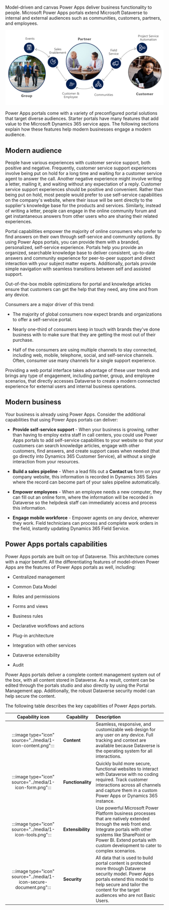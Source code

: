 Model-driven and canvas Power Apps deliver business functionality to people. Microsoft Power Apps portals extend Microsoft Dataverse to internal and external audiences such as communities, customers, partners, and employees.

![Diagram of Power Apps portals and audiences.](../media/1-portals-audiences.png)

Power Apps portals come with a variety of preconfigured portal solutions that target diverse audiences. Starter portals have many features that add value to the Microsoft Dynamics 365 service apps. The following sections explain how these features help modern businesses engage a modern audience.

## Modern audience

People have various experiences with customer service support, both positive and negative. Frequently, customer service support experiences involve being put on hold for a long time and waiting for a customer service agent to answer the call. Another negative experience might involve writing a letter, mailing it, and waiting without any expectation of a reply. Customer service support experiences should be positive and convenient. Rather than being put on hold, most people would prefer to use self-service capabilities on the company's website, where their issue will be sent directly to the supplier's knowledge base for the products and services. Similarly, instead of writing a letter, people can engage in the online community forum and get instantaneous answers from other users who are sharing their related experiences.

Portal capabilities empower the majority of online consumers who prefer to find answers on their own through self-service and community options. By using Power Apps portals, you can provide them with a branded, personalized, self-service experience. Portals help you provide an organized, searchable knowledge base to deliver consistent, up-to-date answers and community experience for peer-to-peer support and direct interaction with your subject matter experts. Additionally, portals provide simple navigation with seamless transitions between self and assisted support.

Out-of-the-box mobile optimizations for portal and knowledge articles ensure that customers can get the help that they need, any time and from any device. 

Consumers are a major driver of this trend:

- The majority of global consumers now expect brands and organizations to offer a self-service portal. 

- Nearly one-third of consumers keep in touch with brands they've done business with to make sure that they are getting the most out of their purchase. 

- Half of the consumers are using multiple channels to stay connected, including web, mobile, telephone, social, and self-service channels. Often, consumer use many channels for a single support experience.

Providing a web portal interface takes advantage of these user trends and brings any type of engagement, including partner, group, and employee scenarios, that directly accesses Dataverse to create a modern connected experience for external users and internal business operations.

## Modern business

Your business is already using Power Apps. Consider the additional capabilities that using Power Apps portals can deliver: 

- **Provide self-service support** - When your business is growing, rather than having to employ extra staff in call centers, you could use Power Apps portals to add self-service capabilities to your website so that your customers can search knowledge articles, engage with other customers, find answers, and create support cases when needed (that go directly into Dynamics 365 Customer Service), all without a single interaction from your resources.

- **Build a sales pipeline** - When a lead fills out a **Contact us** form on your company website, this information is recorded in Dynamics 365 Sales where the record can become part of your sales pipeline automatically.

- **Empower employees** - When an employee needs a new computer, they can fill out an online form, where the information will be recorded in Dataverse so the helpdesk staff can immediately access and process this information.

- **Engage mobile workforce** - Empower agents on any device, wherever they work. Field technicians can process and complete work orders in the field, instantly updating Dynamics 365 Field Service.

## Power Apps portals capabilities

Power Apps portals are built on top of Dataverse. This architecture comes with a major benefit. All the differentiating features of model-driven Power Apps are the features of Power Apps portals as well, including:

- Centralized management

- Common Data Model

- Roles and permissions

- Forms and views

- Business rules

- Declarative workflows and actions

- Plug-in architecture

- Integration with other services

- Dataverse extensibility

- Audit

Power Apps portals deliver a complete content management system out of the box, with all content stored in Dataverse. As a result, content can be edited through the portals studio and also directly by using the Portal Management app. Additionally, the robust Dataverse security model can help secure the content.

The following table describes the key capabilities of Power Apps portals.

|                          Capability icon                         |   Capability                | Description                                                  |
| :----------------------------------------------------------: | ----------------- | :----------------------------------------------------------- |
|         :::image type="icon" source="../media/1-icon-content.png":::         | **Content**       | Seamless, responsive, and customizable web design for any user on any device. Full tracking and context are available because Dataverse is the operating system for all interactions. |
|         :::image type="icon" source="../media/1-icon-form.png":::          | **Functionality** | Quickly build more secure, functional websites to interact with Dataverse with no coding required. Track customer interactions across all channels and capture them in a custom Power Apps or Dynamics 365 instance. |
|          :::image type="icon" source="../media/1-icon-tools.png":::           | **Extensibility** | Use powerful Microsoft Power Platform business processes that are natively extended through the web front end. Integrate portals with other systems like SharePoint or Power BI. Extend portals with custom development to cater to complex scenarios. |
|         :::image type="icon" source="../media/1-icon-secure-document.png":::       | **Security**      | All data that is used to build portal content is protected more through Dataverse security model. Power Apps portals extend this model to help secure and tailor the content for the target audiences who are not Basic Users. |
